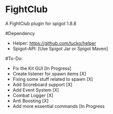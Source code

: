 # FightClub
A FightClub plugin for spigot 1.8.8

#Dependency
- Helper: https://github.com/lucko/helper
- Spigot-API: [Use Spigot Jar or Spigot Maven]

#To-Do:
- Fix the Kit GUI [In Progress]
- Create listener for spawn items [X]
- Fixing some stuff related to spawn [X]
- Add Scoreboard support [X]
- Add Event System [X]
- Combat Logger [X]
- Anti Boosting [X]
- Add more essential commands [In Progress
